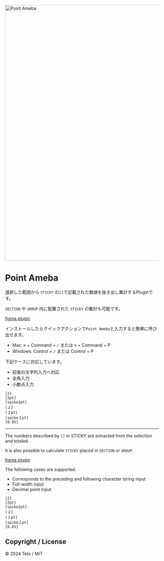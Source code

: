 <img width="835" alt="Point Ameba" src="https://github.com/Pianoopera/Point-Ameba/assets/42969626/705e9af9-fd7f-43a7-840c-d54681abdddf">

# Point Ameba

選択した範囲から `STICKY` の`[]`で記載された数値を抜き出し集計するPluginです。

`SECTION` や `GROUP` 内に配置された `STICKY` の集計も可能です。

[figma plugin](https://www.figma.com/community/plugin/1340871643538820550/point-ameba)

インストールしたらクイックアクションで`Point Ameba`と入力すると簡単に呼び出せます。

- Mac: `⌘` + Command + `/` または `⌘` + Command + P
- Windows: Control + `/` または Control + P

下記ケースに対応しています。
- 前後の文字列入力へ対応
- 全角入力
- 小数点入力

```
[2]
[2pt]
[spike2pt]
[２]
[２pt]
[spike２pt]
[0.05]
```

---

The numbers described by `[]` in STICKY are extracted from the selection and totaled.

It is also possible to calculate `STICKY` placed in `SECTION` or `GROUP`.

[figma plugin](https://www.figma.com/community/plugin/1340871643538820550/point-ameba)

The following cases are supported.
- Corresponds to the preceding and following character string input
- Full-width input
- Decimal point input

````
[2]
[2pt]
[spike2pt]
[２]
[２pt]
[spike２pt]
[0.05]
````

## Copyright / License
© 2024 Teto / MIT
